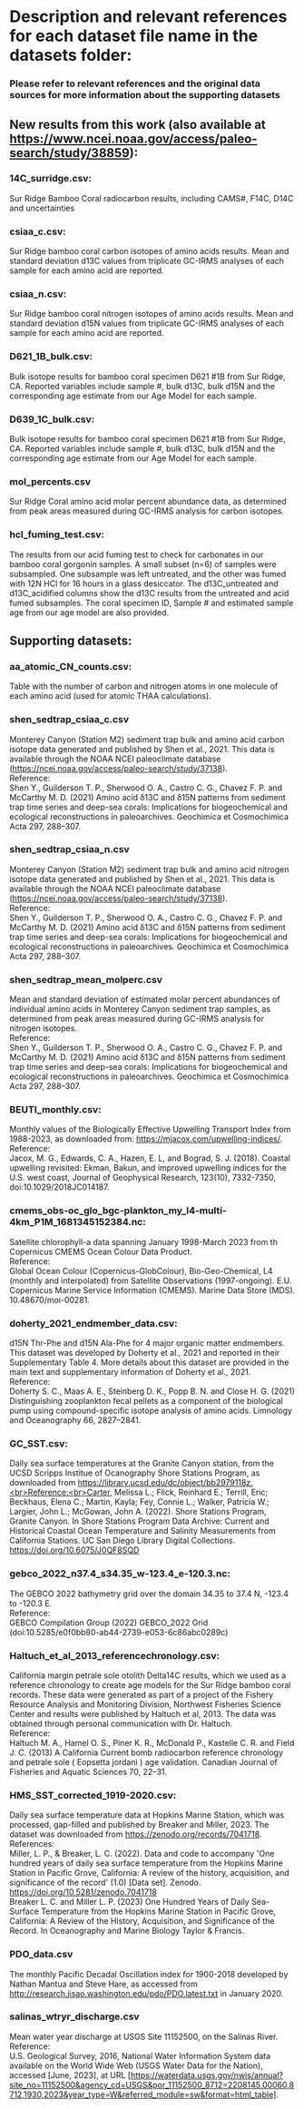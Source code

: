 # Description and relevant references for each dataset file name in the datasets folder:

### Please refer to relevant references and the original data sources for more information about the supporting datasets

## New results from this work (also available at https://www.ncei.noaa.gov/access/paleo-search/study/38859): 

### 14C_surridge.csv:
Sur Ridge Bamboo Coral radiocarbon results, including CAMS#, F14C, D14C and uncertainties

### csiaa_c.csv:
Sur Ridge bamboo coral carbon isotopes of amino acids results. Mean and standard deviation d13C values from triplicate GC-IRMS analyses of each sample for each amino acid are reported.  

### csiaa_n.csv:
Sur Ridge bamboo coral nitrogen isotopes of amino acids results. Mean and standard deviation d15N values from triplicate GC-IRMS analyses of each sample for each amino acid are reported.  

### D621_1B_bulk.csv:
Bulk isotope results for bamboo coral specimen D621 #1B from Sur Ridge, CA. Reported variables include sample #, bulk d13C, bulk d15N and the corresponding age estimate from our Age Model for each sample. 

### D639_1C_bulk.csv:
Bulk isotope results for bamboo coral specimen D621 #1B from Sur Ridge, CA. Reported variables include sample #, bulk d13C, bulk d15N and the corresponding age estimate from our Age Model for each sample. 

### mol_percents.csv
Sur Ridge Coral amino acid molar percent abundance data, as determined from peak areas measured during GC-IRMS analysis for carbon isotopes. 

### hcl_fuming_test.csv:
The results from our acid fuming test to check for carbonates in our bamboo coral gorgonin samples. A small subset (n=6) of samples were subsampled. One subsample was left untreated, and the other was fumed with 12N HCl for 16 hours in a glass desiccator. The d13C_untreated and d13C_acidified columns show the d13C results from the untreated and acid fumed subsamples. The coral specimen ID, Sample # and estimated sample age from our age model are also provided. 

## Supporting datasets:

### aa_atomic_CN_counts.csv: 
Table with the number of carbon and nitrogen atoms in one molecule of each amino acid (used for atomic THAA calculations). 

### shen_sedtrap_csiaa_c.csv
Monterey Canyon (Station M2) sediment trap bulk and amino acid carbon isotope data generated and published by Shen et al., 2021. This data is available through the NOAA NCEI paleoclimate database (https://ncei.noaa.gov/access/paleo-search/study/37138).<br>Reference:<br>Shen Y., Guilderson T. P., Sherwood O. A., Castro C. G., Chavez F. P. and McCarthy M. D. (2021) Amino acid δ13C and δ15N patterns from sediment trap time series and deep-sea corals: Implications for biogeochemical and ecological reconstructions in paleoarchives. Geochimica et Cosmochimica Acta 297, 288–307.

### shen_sedtrap_csiaa_n.csv
Monterey Canyon (Station M2) sediment trap bulk and amino acid nitrogen isotope data generated and published by Shen et al., 2021. This data is available through the NOAA NCEI paleoclimate database (https://ncei.noaa.gov/access/paleo-search/study/37138).<br>Reference:<br>Shen Y., Guilderson T. P., Sherwood O. A., Castro C. G., Chavez F. P. and McCarthy M. D. (2021) Amino acid δ13C and δ15N patterns from sediment trap time series and deep-sea corals: Implications for biogeochemical and ecological reconstructions in paleoarchives. Geochimica et Cosmochimica Acta 297, 288–307.

### shen_sedtrap_mean_molperc.csv
Mean and standard deviation of estimated molar percent abundances of individual amino acids in Monterey Canyon sediment trap samples, as determined from peak areas measured during GC-IRMS analysis for nitrogen isotopes.<br>Reference:<br>Shen Y., Guilderson T. P., Sherwood O. A., Castro C. G., Chavez F. P. and McCarthy M. D. (2021) Amino acid δ13C and δ15N patterns from sediment trap time series and deep-sea corals: Implications for biogeochemical and ecological reconstructions in paleoarchives. Geochimica et Cosmochimica Acta 297, 288–307.

### BEUTI_monthly.csv: 
Monthly values of the Biologically Effective Upwelling Transport Index from 1988-2023, as downloaded from: https://mjacox.com/upwelling-indices/. <br>Reference:<br>Jacox, M. G., Edwards, C. A., Hazen, E. L, and Bograd, S. J. (2018). Coastal upwelling revisited: Ekman, Bakun, and improved upwelling indices for the U.S. west coast, Journal of Geophysical Research, 123(10), 7332-7350, doi:10.1029/2018JC014187.

### cmems_obs-oc_glo_bgc-plankton_my_l4-multi-4km_P1M_1681345152384.nc: 
Satellite chlorophyll-a data spanning January 1998-March 2023 from th Copernicus CMEMS Ocean Colour Data Product. <br>Reference:<br>Global Ocean Colour (Copernicus-GlobColour), Bio-Geo-Chemical, L4 (monthly and interpolated) from Satellite Observations (1997-ongoing). E.U. Copernicus Marine Service Information (CMEMS). Marine Data Store (MDS). 10.48670/moi-00281.

### doherty_2021_endmember_data.csv:
d15N Thr-Phe and d15N Ala-Phe for 4 major organic matter endmembers. This dataset was developed by Doherty et al., 2021 and reported in their Supplementary Table 4. More details about this dataset are provided in the main text and supplementary information of Doherty et al., 2021.<br>Reference:<br> Doherty S. C., Maas A. E., Steinberg D. K., Popp B. N. and Close H. G. (2021) Distinguishing zooplankton fecal pellets as a component of the biological pump using compound-specific isotope analysis of amino acids. Limnology and Oceanography 66, 2827–2841.

### GC_SST.csv:
Daily sea surface temperatures at the Granite Canyon station, from the UCSD Scripps Institue of Ocanography Shore Stations Program, as downloaded from https://library.ucsd.edu/dc/object/bb2979118z.<br>Reference:<br>Carter, Melissa L.; Flick, Reinhard E.; Terrill, Eric; Beckhaus, Elena C.; Martin, Kayla; Fey, Connie L.; Walker, Patricia W.; Largier, John L.; McGowan, John A. (2022). Shore Stations Program, Granite Canyon. In Shore Stations Program Data Archive: Current and Historical Coastal Ocean Temperature and Salinity Measurements from California Stations. UC San Diego Library Digital Collections. https://doi.org/10.6075/J0QF8SQD

### gebco_2022_n37.4_s34.35_w-123.4_e-120.3.nc:
The GEBCO 2022 bathymetry grid over the domain 34.35 to 37.4 N, -123.4 to -120.3 E. <br>Reference:<br>GEBCO Compilation Group (2022) GEBCO_2022 Grid (doi:10.5285/e0f0bb80-ab44-2739-e053-6c86abc0289c)

### Haltuch_et_al_2013_referencechronology.csv:
California margin petrale sole otolith Delta14C results, which we used as a reference chronology to create age models for the Sur Ridge bamboo coral records. These data were generated as part of a project of the Fishery Resource Analysis and Monitoring Division, Northwest Fisheries Science Center and results were published by Haltuch et al, 2013. The data was obtained through personal communication with Dr. Haltuch. <br>Reference:<br>Haltuch M. A., Hamel O. S., Piner K. R., McDonald P., Kastelle C. R. and Field J. C. (2013) A California Current bomb radiocarbon reference chronology and petrale sole ( Eopsetta jordani ) age validation. Canadian Journal of Fisheries and Aquatic Sciences 70, 22–31.

### HMS_SST_corrected_1919-2020.csv:
Daily sea surface temperature data at Hopkins Marine Station, which was processed, gap-filled and published by Breaker and Miller, 2023. The dataset was downloaded from https://zenodo.org/records/7041718. <br>References:<br>Miller, L. P., & Breaker, L. C. (2022). Data and code to accompany 'One hundred years of daily sea surface temperature from the Hopkins Marine Station in Pacific Grove, California: A review of the history, acquisition, and significance of the record' (1.0) [Data set]. Zenodo. https://doi.org/10.5281/zenodo.7041718<br>Breaker L. C. and Miller L. P. (2023) One Hundred Years of Daily Sea-Surface Temperature from the Hopkins Marine Station in Pacific Grove, California: A Review of the History, Acquisition, and Significance of the Record. In Oceanography and Marine Biology Taylor & Francis.

### PDO_data.csv
The monthly Pacific Decadal Oscillation index for 1900-2018 developed by Nathan Mantua and Steve Hare, as accessed from http://research.jisao.washington.edu/pdo/PDO.latest.txt in January 2020. 

### salinas_wtryr_discharge.csv
Mean water year discharge at USGS Site 11152500, on the Salinas River.
<br>Reference:<br>U.S. Geological Survey, 2016, National Water Information System data available on the World Wide Web (USGS Water Data for the Nation), accessed [June, 2023], at URL [https://waterdata.usgs.gov/nwis/annual?site_no=11152500&agency_cd=USGS&por_11152500_8712=2208145,00060,8712,1930,2023&year_type=W&referred_module=sw&format=html_table].

